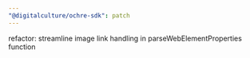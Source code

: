 ```yaml
---
"@digitalculture/ochre-sdk": patch
---
```


refactor: streamline image link handling in parseWebElementProperties function
